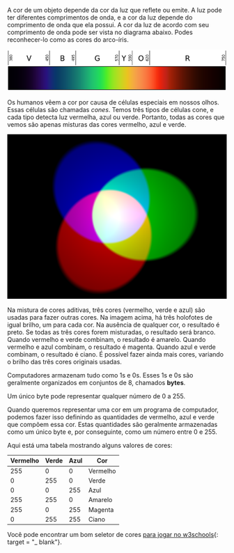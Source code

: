 A cor de um objeto depende da cor da luz que reflete ou emite. A luz pode ter diferentes comprimentos de onda, e a cor da luz depende do comprimento de onda que ela possui. A cor da luz de acordo com seu comprimento de onda pode ser vista no diagrama abaixo. Podes reconhecer-lo como as cores do arco-íris.

![Espectro visível](images/linear-visible-spectrum.png)

Os humanos vêem a cor por causa de células especiais em nossos olhos. Essas células são chamadas *cones*. Temos três tipos de células cone, e cada tipo detecta luz vermelha, azul ou verde. Portanto, todas as cores que vemos são apenas misturas das cores vermelho, azul e verde.

![Mistura de cor aditiva](images/additive-colour-mixing.png)

Na mistura de cores aditivas, três cores (vermelho, verde e azul) são usadas para fazer outras cores. Na imagem acima, há três holofotes de igual brilho, um para cada cor. Na ausência de qualquer cor, o resultado é preto. Se todas as três cores forem misturadas, o resultado será branco. Quando vermelho e verde combinam, o resultado é amarelo. Quando vermelho e azul combinam, o resultado é magenta. Quando azul e verde combinam, o resultado é ciano. É possível fazer ainda mais cores, variando o brilho das três cores originais usadas.

Computadores armazenam tudo como 1s e 0s. Esses 1s e 0s são geralmente organizados em conjuntos de 8, chamados **bytes**.

Um único byte pode representar qualquer número de 0 a 255.

Quando queremos representar uma cor em um programa de computador, podemos fazer isso definindo as quantidades de vermelho, azul e verde que compõem essa cor. Estas quantidades são geralmente armazenadas como um único byte e, por conseguinte, como um número entre 0 e 255.

Aqui está uma tabela mostrando alguns valores de cores:

| Vermelho | Verde | Azul | Cor      |
| -------- | ----- | ---- | -------- |
| 255      | 0     | 0    | Vermelho |
| 0        | 255   | 0    | Verde    |
| 0        | 0     | 255  | Azul     |
| 255      | 255   | 0    | Amarelo  |
| 255      | 0     | 255  | Magenta  |
| 0        | 255   | 255  | Ciano    |

Você pode encontrar um bom seletor de cores [para jogar no w3schools](https://www.w3schools.com/colors/colors_rgb.asp){: target = "_ blank"}.
